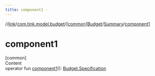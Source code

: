 ```yaml
---
title: component1 -
---
```

//[link](../../../index.md)/[com.tink.model.budget](../../index.md)/[[common]Budget](../index.md)/[Summary](index.md)/[component1](component1.md)



# component1  
[common]  
Content  
operator fun [component1](component1.md)(): [Budget.Specification](../-specification/index.md)  



